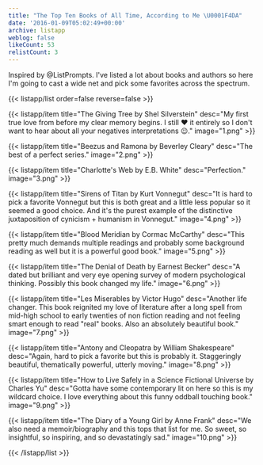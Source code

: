 ```yaml
---
title: "The Top Ten Books of All Time, According to Me \U0001F4DA"
date: '2016-01-09T05:02:49+00:00'
archive: listapp
weblog: false
likeCount: 53
relistCount: 3
---
```


Inspired by @ListPrompts. I've listed a lot about books and authors so here I'm going to cast a wide net and pick some favorites across the spectrum.

<!--more-->

{{< listapp/list order=false reverse=false >}}

   {{< listapp/item title="The Giving Tree by Shel Silverstein"
      desc="My first true love from before my clear memory begins. I still ❤️ it entirely so I don't want to hear about all your negatives interpretations 😉."
      image="1.png" >}}

   {{< listapp/item title="Beezus and Ramona by Beverley Cleary"
      desc="The best of a perfect series."
      image="2.png" >}}

   {{< listapp/item title="Charlotte's Web by E.B. White"
      desc="Perfection."
      image="3.png" >}}

   {{< listapp/item title="Sirens of Titan by Kurt Vonnegut"
      desc="It is hard to pick a favorite Vonnegut but this is both great and a little less popular so it seemed a good choice. And it's the purest example of the distinctive juxtaposition of cynicism + humanism in Vonnegut."
      image="4.png" >}}

   {{< listapp/item title="Blood Meridian by Cormac McCarthy"
      desc="This pretty much demands multiple readings and probably some background reading as well but it is a powerful good book."
      image="5.png" >}}

   {{< listapp/item title="The Denial of Death by Earnest Becker"
      desc="A dated but brilliant and very eye opening survey of modern psychological thinking. Possibly this book changed my life."
      image="6.png" >}}

   {{< listapp/item title="Les Miserables by Victor Hugo"
      desc="Another life changer. This book reignited my love of literature after a long spell from mid-high school to early twenties of non fiction reading and not feeling smart enough to read \"real\" books. Also an absolutely beautiful book."
      image="7.png" >}}

   {{< listapp/item title="Antony and Cleopatra by William Shakespeare"
      desc="Again, hard to pick a favorite but this is probably it. Staggeringly beautiful, thematically powerful, utterly moving."
      image="8.png" >}}

   {{< listapp/item title="How to Live Safely in a Science Fictional Universe by Charles Yu"
      desc="Gotta have some contemporary lit on here so this is my wildcard choice. I love everything about this funny oddball touching book."
      image="9.png" >}}

   {{< listapp/item title="The Diary of a Young Girl by Anne Frank"
      desc="We also need a memoir/biography and this tops that list for me. So sweet, so insightful, so inspiring, and so devastatingly sad."
      image="10.png" >}}

{{< /listapp/list >}}
